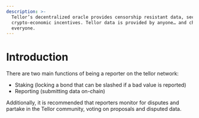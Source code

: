 ```yaml
---
description: >-
  Tellor’s decentralized oracle provides censorship resistant data, secured by
  crypto-economic incentives. Tellor data is provided by anyone… and checked by
  everyone.
---
```


# Introduction

There are two main functions of being a reporter on the tellor network:

* Staking (locking a bond that can be slashed if a bad value is reported)
* Reporting (submitting data on-chain)

Additionally, it is recommended that reporters monitor for disputes and partake in the Tellor community, voting on proposals and disputed data. &#x20;
